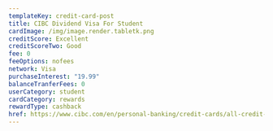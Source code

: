 ```yaml
---
templateKey: credit-card-post
title: CIBC Dividend Visa For Student
cardImage: /img/image.render.tabletk.png
creditScore: Excellent
creditScoreTwo: Good
fee: 0
feeOptions: nofees
network: Visa
purchaseInterest: "19.99"
balanceTranferFees: 0
userCategory: student
cardCategory: rewards
rewardType: cashback
href: https://www.cibc.com/en/personal-banking/credit-cards/all-credit-cards/dividend-visa-for-students.html
---
```

